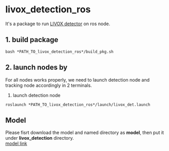 # livox_detection_ros
It's a package to run [LIVOX detector](https://github.com/Livox-SDK/livox_detection.git) on ros node.

## 1. build package
```
bash *PATH_TO_livox_detection_ros*/build_pkg.sh
```

## 2. launch nodes by
For all nodes works properly, we need to launch detection node and tracking node accordingly in 2 terminals.
1. launch detection node
```
roslaunch *PATH_TO_livox_detection_ros*/launch/livox_det.launch
```

## Model
Please fisrt download the model and named directory as **model**, then put it under **livox_detection** directory. <br />
[model link](https://drive.google.com/file/d/1hSAqYCL3WJOqfiNrsGHw-RaWrSnzDlj8/view?usp=sharing)
